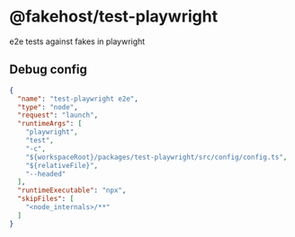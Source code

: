 # @fakehost/test-playwright

e2e tests against fakes in playwright

## Debug config

```json
{
  "name": "test-playwright e2e",
  "type": "node",
  "request": "launch",
  "runtimeArgs": [
    "playwright", 
    "test", 
    "-c", 
    "${workspaceRoot}/packages/test-playwright/src/config/config.ts", 
    "${relativeFile}", 
    "--headed"
  ],
  "runtimeExecutable": "npx",
  "skipFiles": [
    "<node_internals>/**"
  ]
}
```